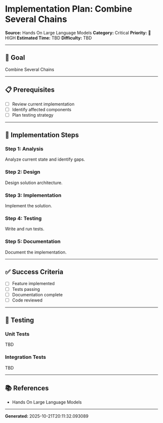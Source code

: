 # Implementation Plan: Combine Several Chains

**Source:** Hands On Large Language Models
**Category:** Critical
**Priority:** 🔴 HIGH
**Estimated Time:** TBD
**Difficulty:** TBD

---

## 🎯 Goal

Combine Several Chains

---

## 📋 Prerequisites

- [ ] Review current implementation
- [ ] Identify affected components
- [ ] Plan testing strategy

---

## 🔧 Implementation Steps

### Step 1: Analysis

Analyze current state and identify gaps.

### Step 2: Design

Design solution architecture.

### Step 3: Implementation

Implement the solution.

### Step 4: Testing

Write and run tests.

### Step 5: Documentation

Document the implementation.

---

## ✅ Success Criteria

- [ ] Feature implemented
- [ ] Tests passing
- [ ] Documentation complete
- [ ] Code reviewed

---

## 🧪 Testing

### Unit Tests

TBD

### Integration Tests

TBD

---

## 📚 References

- Hands On Large Language Models

---

**Generated:** 2025-10-21T20:11:32.093089
